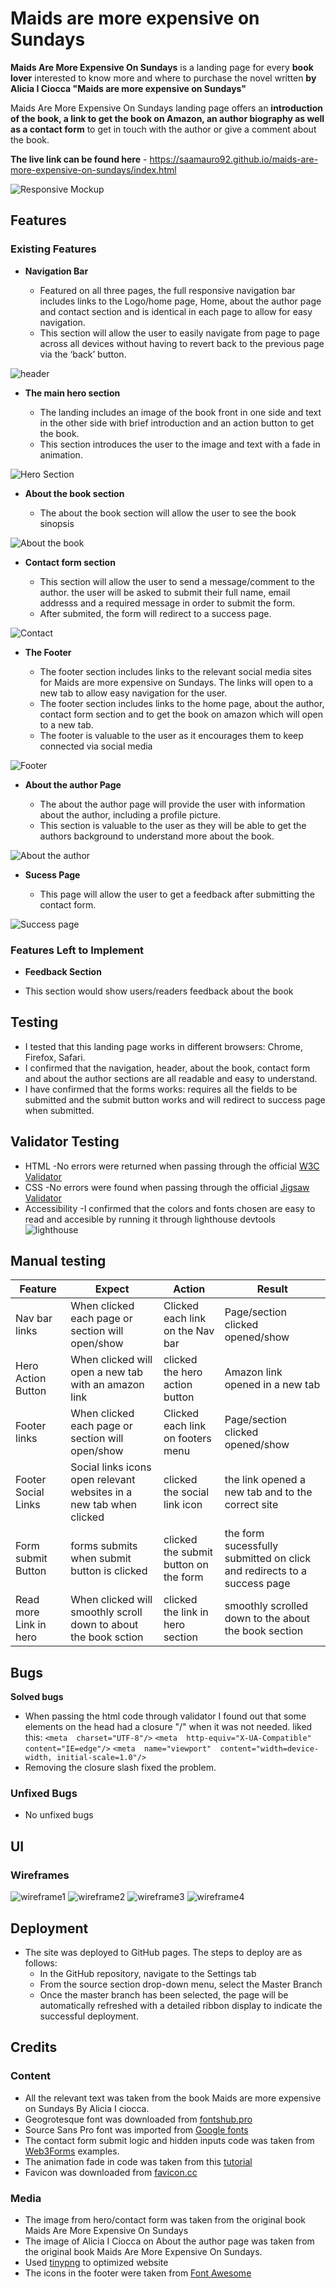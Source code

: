 # Maids are more expensive on Sundays  

**Maids Are More Expensive On Sundays** is a landing page for every **book lover** interested to know more and where to purchase the novel written **by Alicia I Ciocca "Maids are more expensive on Sundays"**

  

Maids Are More Expensive On Sundays landing page offers an **introduction of the book, a link to get the book on Amazon, an author biography as well as a contact form** to get in touch with the author or give a comment about the book.

  

**The live link can be found here** - https://saamauro92.github.io/maids-are-more-expensive-on-sundays/index.html


![Responsive Mockup](https://github.com/saamauro92/maids-are-more-expensive-on-sundays/raw/main/media/amIResponsive.png)

## Features 

### Existing Features

- __Navigation Bar__

  - Featured on all three pages, the full responsive navigation bar includes links to the Logo/home page, Home, about the author page and contact section and is identical in each page to allow for easy navigation.
  - This section will allow the user to easily navigate from page to page across all devices without having to revert back to the previous page via the ‘back’ button. 

![header](https://github.com/saamauro92/maids-are-more-expensive-on-sundays/raw/main/media/navbar.png)

- __The main hero section__

  - The landing includes an image of the book front in one side and text in the other side with brief introduction and an action button to get the book.
  - This section introduces the user to the image and text with a fade in animation.

![Hero Section](https://github.com/saamauro92/maids-are-more-expensive-on-sundays/raw/main/media/hero.png)

- __About the book section__

  - The about the book section will allow the user to see the book sinopsis 

![About the book](https://github.com/saamauro92/maids-are-more-expensive-on-sundays/raw/main/media/aboutthebook.png)

- __Contact form section__

  - This section will allow the user to send a message/comment to the author. the user will be asked to submit their full name, email addresss and a required message in order to submit the form.
  - After submited, the form will redirect to a success page.

![Contact](https://github.com/saamauro92/maids-are-more-expensive-on-sundays/raw/main/media/contact.png)

- __The Footer__ 

  - The footer section includes links to the relevant social media sites for Maids are more expensive on Sundays. The links will open to a new tab to allow easy navigation for the user. 
  - The footer section includes links to the home page, about the author, contact form section and to get the book on amazon which will open to a new tab.
  - The footer is valuable to the user as it encourages them to keep connected via social media

![Footer](https://github.com/saamauro92/maids-are-more-expensive-on-sundays/raw/main/media/footer.png)

- __About the author Page__

  - The about the author page will provide the user with information about the author, including a profile picture.
  - This section is valuable to the user as they will be able to get the authors background to understand more about the book.

![About the author](https://github.com/saamauro92/maids-are-more-expensive-on-sundays/raw/main/media/theauthor.png)

- __Sucess Page__

  - This page will allow the user to get a feedback after submitting the contact form.


![Success page](https://github.com/saamauro92/maids-are-more-expensive-on-sundays/raw/main/media/sucess.png)

### Features Left to Implement

- __Feedback Section__ 

- This section would show users/readers feedback about the book 

## Testing 

- I tested that this landing page works in different browsers: Chrome, Firefox, Safari.
- I confirmed that the navigation, header, about the book, contact form and about the author sections are all readable and easy to understand.
- I have confirmed that the forms works: requires all the fields to be submitted and the submit button works and will redirect to success page when submitted.

## Validator Testing

 - HTML 
 -No errors were returned when passing through the official [W3C Validator](https://validator.w3.org/#validate_by_input)
 - CSS 
 -No errors were found when passing through the official [Jigsaw Validator](https://jigsaw.w3.org/css-validator/#validate_by_input)
 - Accessibility
 -I confirmed that the colors and fonts chosen are easy to read and accesible by running it through lighthouse devtools
 ![lighthouse](https://github.com/saamauro92/maids-are-more-expensive-on-sundays/raw/main/media/lighthouse.png)



## Manual testing 

| Feature | Expect | Action | Result |
|--|--|--|--|
| Nav bar links | When clicked each page or section will open/show | Clicked each link on the Nav bar | Page/section clicked opened/show |
| Hero Action Button | When clicked will open a new tab with an amazon link | clicked the hero action button | Amazon link opened in a new tab |
| Footer links | When clicked each page or section will open/show | Clicked each link on footers menu | Page/section clicked opened/show |
| Footer Social Links | Social links icons open relevant websites in a new tab when clicked | clicked the social link icon | the link opened a new tab and to the correct site |
| Form submit Button | forms submits when submit button is clicked | clicked the submit button on the form | the form sucessfully submitted on click and redirects to a success page |
| Read more Link in hero | When clicked will smoothly scroll down to about the book sction | clicked the link in hero section | smoothly scrolled down to the about the book section |

## Bugs

**Solved bugs**

 - When passing the html code through validator I found out that some elements on the head had a closure "/" when it was not needed.
liked this: 
`<meta  charset="UTF-8"/>`
`<meta  http-equiv="X-UA-Compatible"  content="IE=edge"/>`
`<meta  name="viewport"  content="width=device-width, initial-scale=1.0"/>`
- Removing the closure slash fixed the problem.



### Unfixed Bugs

- No unfixed bugs

## UI

### Wireframes

 ![wireframe1](https://github.com/saamauro92/maids-are-more-expensive-on-sundays/raw/main/media/Wireframe1.png)
![wireframe2](https://github.com/saamauro92/maids-are-more-expensive-on-sundays/raw/main/media/Wireframe2.png)
![wireframe3](https://github.com/saamauro92/maids-are-more-expensive-on-sundays/raw/main/media/Wireframe3.png)
![wireframe4](https://github.com/saamauro92/maids-are-more-expensive-on-sundays/raw/main/media/Wireframe4.png)


## Deployment

- The site was deployed to GitHub pages. The steps to deploy are as follows: 
  - In the GitHub repository, navigate to the Settings tab 
  - From the source section drop-down menu, select the Master Branch
  - Once the master branch has been selected, the page will be automatically refreshed with a detailed ribbon display to indicate the successful deployment. 


## Credits
### Content
- All the relevant text was taken from the book Maids are more expensive on Sundays By Alicia I ciocca.
- Geogrotesque font was downloaded from [fontshub.pro](https://fontshub.pro)
- Source Sans Pro font was imported from [Google fonts](https://fonts.google.com/)
 - The contact form submit logic and hidden inputs code was taken from  [Web3Forms](https://web3forms.com/examples)  examples.
 - The animation fade in code was taken from this [tutorial](https://www.tutorialspoint.com/css/css_animation_fade_in.htm)
 - Favicon was downloaded from [favicon.cc](https://www.favicon.cc/?action=icon&file_id=983746)

### Media

 - The image from hero/contact form was taken from the original book Maids Are More Expensive On Sundays
 - The image of Alicia I Ciocca on About the author page was taken from the original book Maids Are More Expensive On Sundays.
 - Used [tinypng](https://tinypng.com/)   to optimized website
 - The icons in the footer were taken from [Font Awesome](https://fontawesome.com/)






